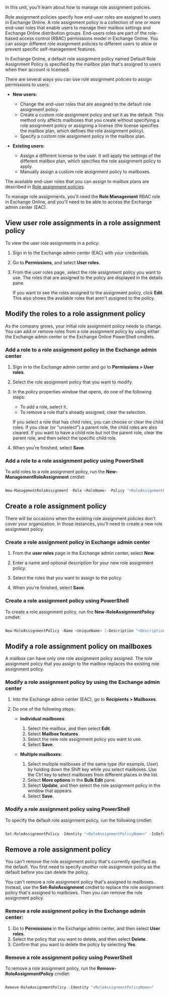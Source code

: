 In this unit, you'll learn about how to manage role assignment policies. 

Role assignment policies specify how end-user roles are assigned to users in Exchange Online. A role assignment policy is a collection of one or more end-user roles that enable users to manage their mailbox settings and Exchange Online distribution groups. End-users roles are part of the role-based access control (RBAC) permissions model in Exchange Online. You can assign different role assignment policies to different users to allow or prevent specific self-management features. 

In Exchange Online, a default role assignment policy named Default Role Assignment Policy is specified by the mailbox plan that's assigned to users when their account is licensed. 

There are several ways you can use role assignment policies to assign permissions to users: 

- **New users:** 
   - Change the end-user roles that are assigned to the default role assignment policy. 
   - Create a custom role assignment policy and set it as the default. This method only affects mailboxes that you create without specifying a role assignment policy or assigning a license (the license specifies the mailbox plan, which defines the role assignment policy). 
   - Specify a custom role assignment policy in the mailbox plan. 

- **Existing users:** 
   - Assign a different license to the user. It will apply the settings of the different mailbox plan, which specifies the role assignment policy to apply. 
   - Manually assign a custom role assignment policy to mailboxes. 

The available end-user roles that you can assign to mailbox plans are described in [Role assignment policies](/exchange/permissions-exo/role-assignment-policies). 

To manage role assignments, you'll need the **Role Management** RBAC role in Exchange Online, and you'll need to be able to access the Exchange admin center (EAC). 

## View user role assignments in a role assignment policy 

To view the user role assignments in a policy: 

1. Sign in to the Exchange admin center (EAC) with your credentials. 
2. Go to **Permissions**, and select **User roles**. 
3. From the user roles page, select the role assignment policy you want to use. The roles that are assigned to the policy are displayed in the details pane.  

   If you want to see the roles assigned to the assignment policy, click **Edit**. This also shows the available roles that aren't assigned to the policy. 

## Modify the roles to a role assignment policy 

As the company grows, your initial role assignment policy needs to change. You can add or remove roles from a role assignment policy by using either the Exchange admin center or the Exchange Online PowerShell cmdlets. 

### Add a role to a role assignment policy in the Exchange admin center

1. Sign in to the Exchange admin center and go to **Permissions > User roles**. 
3. Select the role assignment policy that you want to modify.
4. In the policy properties window that opens, do one of the following steps: 

   - To add a role, select it. 
   - To remove a role that's already assigned, clear the selection. 

   If you select a role that has child roles, you can choose or clear the child roles. If you clear (or "unselect") a parent role, the child roles are also cleared. If you want to have a child role but not the parent role, clear the parent role, and then select the specific child role.

5. When you're finished, select **Save**. 

### Add a role to a role assignment policy using PowerShell 

To add roles to a role assignment policy, run the **New-ManagementRoleAssignment** cmdlet: 

```powershell 

New-ManagementRoleAssignment -Role <RoleName> -Policy "<RoleAssignmentPolicyName>" 

``` 

## Create a role assignment policy 

There will be occasions when the existing role assignment policies don't cover your organization. In those instances, you'll need to create a new role assignment policy.  

### Create a role assignment policy in Exchange admin center

1. From the **user roles** page in the Exchange admin center, select **New**. 

2. Enter a name and optional description for your new role assignment policy.
3. Select the roles that you want to assign to the policy. 
4. When you're finished, select **Save**. 

### Create a role assignment policy using PowerShell 

To create a role assignment policy, run the **New-RoleAssignmentPolicy** cmdlet: 

```powershell 

New-RoleAssignmentPolicy -Name <UniqueName> [-Description "<Descriptive Text>"] [-Roles "<EndUserRole1>","<EndUserRole2>"...] [-IsDefault] 

``` 

## Modify a role assignment policy on mailboxes 

A mailbox can have only one role assignment policy assigned. The role assignment policy that you assign to the mailbox replaces the existing role assignment policy.  

### Modify a role assignment policy by using the Exchange admin center

1. Into the Exchange admin center (EAC), go to **Recipients > Mailboxes**.
3. Do one of the following steps: 

   - **Individual mailboxes**:  
     1. Select the mailbox, and then select **Edit**. 
     2. Select **Mailbox features**. 
     3. Select the new role assignment policy you want to use.
     4. Select **Save**. 

   - **Multiple mailboxes**:  
     1. Select multiple mailboxes of the same type (for example, User) by holding down the Shift key while you select mailboxes. Use the Ctrl key to select mailboxes from different places in the list.
     2. Select **More options** in the **Bulk Edit** pane. 
     3. Select **Update**, and then select the role assignment policy in the window that appears.  
     4. Select **Save**. 

### Modify a role assignment policy using PowerShell 

To specify the default role assignment policy, run the following cmdlet: 

```powershell  

Set-RoleAssignmentPolicy -Identity "<RoleAssignmentPolicyName>" -IsDefault 

``` 

## Remove a role assignment policy 

You can't remove the role assignment policy that's currently specified as the default. You first need to specify *another* role assignment policy as the default before you can delete the policy. 

You can't remove a role assignment policy that's assigned to mailboxes. Instead, use the **Set-RoleAssignment** cmdlet to replace the role assignment policy that's assigned to mailboxes. Then you can remove the role assignment policy.

### Remove a role assignment policy in the Exchange admin center: 

1. Go to  **Permissions** in the Exchange admin center, and then select **User roles**. 
2. Select the policy that you want to delete, and then select **Delete**. 
3. Confirm that you want to delete the policy by selecting **Yes**. 

### Remove a role assignment policy using PowerShell 

To remove a role assignment policy, run the **Remove-RoleAssignmentPolicy** cmdlet: 

```powershell  

Remove-RoleAssignmentPolicy -Identity "<RoleAssignmentPolicyName>" 

``` 